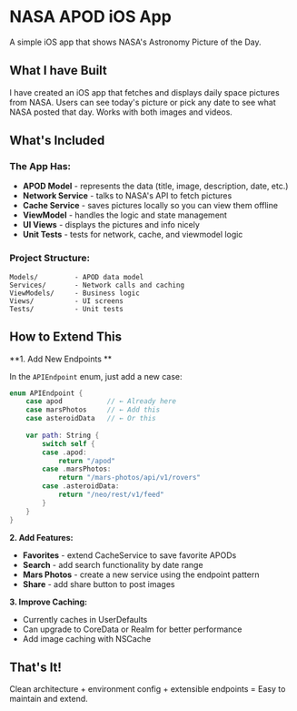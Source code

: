 # NASA APOD iOS App

A simple iOS app that shows NASA's Astronomy Picture of the Day.

## What I have Built

I have created an iOS app that fetches and displays daily space pictures from NASA. Users can see today's picture or pick any date to see what NASA posted that day. Works with both images and videos.

## What's Included

### The App Has:
- **APOD Model** - represents the data (title, image, description, date, etc.)
- **Network Service** - talks to NASA's API to fetch pictures
- **Cache Service** - saves pictures locally so you can view them offline
- **ViewModel** - handles the logic and state management
- **UI Views** - displays the pictures and info nicely
- **Unit Tests** - tests for network, cache, and viewmodel logic

### Project Structure:
```
Models/         - APOD data model
Services/       - Network calls and caching
ViewModels/     - Business logic
Views/          - UI screens
Tests/          - Unit tests
```

## How to Extend This


**1. Add New Endpoints **

In the `APIEndpoint` enum, just add a new case:

```swift
enum APIEndpoint {
    case apod           // ← Already here
    case marsPhotos     // ← Add this
    case asteroidData   // ← Or this
    
    var path: String {
        switch self {
        case .apod:
            return "/apod"
        case .marsPhotos:
            return "/mars-photos/api/v1/rovers"
        case .asteroidData:
            return "/neo/rest/v1/feed"
        }
    }
}
```


**2. Add Features:**
- **Favorites** - extend CacheService to save favorite APODs
- **Search** - add search functionality by date range
- **Mars Photos** - create a new service using the endpoint pattern
- **Share** - add share button to post images

**3. Improve Caching:**
- Currently caches in UserDefaults
- Can upgrade to CoreData or Realm for better performance
- Add image caching with NSCache


## That's It!

Clean architecture + environment config + extensible endpoints = Easy to maintain and extend.

